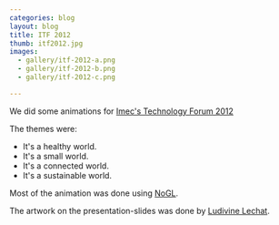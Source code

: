 ```yaml
---
categories: blog
layout: blog
title: ITF 2012
thumb: itf2012.jpg
images:
  - gallery/itf-2012-a.png
  - gallery/itf-2012-b.png
  - gallery/itf-2012-c.png

---
```


We did some animations for [Imec's Technology Forum 2012](http://www2.imec.be/be_en/press/events/imec-technology-forum-2012.html)

The themes were:

* It's a healthy world.
* It's a small world.
* It's a connected world.
* It's a sustainable world.

Most of the animation was done using [NoGL](http://www.cityinabottle.org/nodebox/).

The artwork on the presentation-slides was done by [Ludivine Lechat](http://www.krop.com/ludivinelechat/#/).

<object width="580" height="435"><param name="movie" value="http://www.youtube.com/v/HTQUWYrRenA?version=3&amp;hl=en_US"></param><param name="allowFullScreen" value="true"></param><param name="allowscriptaccess" value="always"></param><embed src="http://www.youtube.com/v/HTQUWYrRenA?version=3&amp;hl=en_US" type="application/x-shockwave-flash" width="580" height="435" allowscriptaccess="always" allowfullscreen="true"></embed></object>


<object width="580" height="435"><param name="movie" value="http://www.youtube.com/v/LhCUGkgaEWc?version=3&amp;hl=en_US"></param><param name="allowFullScreen" value="true"></param><param name="allowscriptaccess" value="always"></param><embed src="http://www.youtube.com/v/LhCUGkgaEWc?version=3&amp;hl=en_US" type="application/x-shockwave-flash" width="580" height="435" allowscriptaccess="always" allowfullscreen="true"></embed></object>   